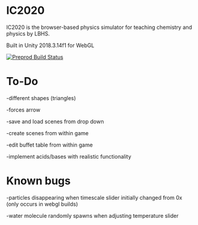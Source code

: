﻿# IC2020
IC2020 is the browser-based physics simulator for teaching chemistry and physics by LBHS.

Built in Unity 2018.3.14f1 for WebGL

[![Preprod Build Status](https://travis-ci.org/lbhs/IC2020.svg?branch=master)](https://travis-ci.org/lbhs/IC2020)

# To-Do

-different shapes (triangles)

-forces arrow

-save and load scenes from drop down

-create scenes from within game

-edit buffet table from within game

-implement acids/bases with realistic functionality

# Known bugs

-particles disappearing when timescale slider initially changed from 0x (only occurs in webgl builds)

-water molecule randomly spawns when adjusting temperature slider
